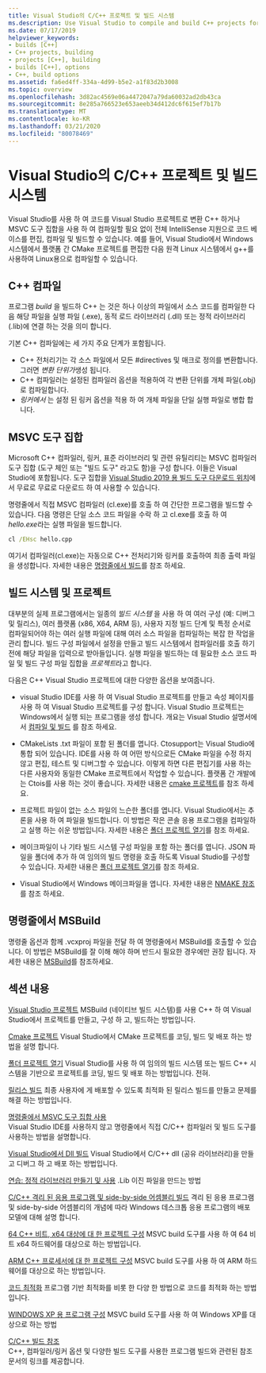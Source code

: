```yaml
---
title: Visual Studio의 C/C++ 프로젝트 및 빌드 시스템
ms.description: Use Visual Studio to compile and build C++ projects for Windows, ARM or Linux based on any project system.
ms.date: 07/17/2019
helpviewer_keywords:
- builds [C++]
- C++ projects, building
- projects [C++], building
- builds [C++], options
- C++, build options
ms.assetid: fa6ed4ff-334a-4d99-b5e2-a1f83d2b3008
ms.topic: overview
ms.openlocfilehash: 3d82ac4569e06a4472047a79da60032ad2db43ca
ms.sourcegitcommit: 8e285a766523e653aeeb34d412dc6f615ef7b17b
ms.translationtype: MT
ms.contentlocale: ko-KR
ms.lasthandoff: 03/21/2020
ms.locfileid: "80078469"
---
```

# <a name="cc-projects-and-build-systems-in-visual-studio"></a>Visual Studio의 C/C++ 프로젝트 및 빌드 시스템

Visual Studio를 사용 하 여 코드를 Visual Studio 프로젝트로 변환 C++ 하거나 MSVC 도구 집합을 사용 하 여 컴파일할 필요 없이 전체 IntelliSense 지원으로 코드 베이스를 편집, 컴파일 및 빌드할 수 있습니다. 예를 들어, Visual Studio에서 Windows 시스템에서 플랫폼 간 CMake 프로젝트를 편집한 다음 원격 Linux 시스템에서 g++를 사용하여 Linux용으로 컴파일할 수 있습니다.

## <a name="c-compilation"></a>C++ 컴파일

프로그램 *build* 을 빌드하 C++ 는 것은 하나 이상의 파일에서 소스 코드를 컴파일한 다음 해당 파일을 실행 파일 (.exe), 동적 로드 라이브러리 (.dll) 또는 정적 라이브러리 (.lib)에 연결 하는 것을 의미 합니다.

기본 C++ 컴파일에는 세 가지 주요 단계가 포함됩니다.

- C++ 전처리기는 각 소스 파일에서 모든 #directives 및 매크로 정의를 변환합니다. 그러면 *변환 단위가*생성 됩니다.
- C++ 컴파일러는 설정된 컴파일러 옵션을 적용하여 각 변환 단위를 개체 파일(.obj)로 컴파일합니다.
- *링커에서* 는 설정 된 링커 옵션을 적용 하 여 개체 파일을 단일 실행 파일로 병합 합니다.

## <a name="the-msvc-toolset"></a>MSVC 도구 집합

Microsoft C++ 컴파일러, 링커, 표준 라이브러리 및 관련 유틸리티는 MSVC 컴파일러 도구 집합 (도구 체인 또는 "빌드 도구" 라고도 함)을 구성 합니다. 이들은 Visual Studio에 포함됩니다. 도구 집합을 [Visual Studio 2019 용 빌드 도구 다운로드 위치](https://visualstudio.microsoft.com/downloads/#build-tools-for-visual-studio-2019)에서 무료로 무료로 다운로드 하 여 사용할 수 있습니다.

명령줄에서 직접 MSVC 컴파일러 (cl.exe)를 호출 하 여 간단한 프로그램을 빌드할 수 있습니다. 다음 명령은 단일 소스 코드 파일을 수락 하 고 cl.exe를 호출 하 여 *hello.exe*라는 실행 파일을 빌드합니다.

```cmd
cl /EHsc hello.cpp
```

여기서 컴파일러(cl.exe)는 자동으로 C++ 전처리기와 링커를 호출하여 최종 출력 파일을 생성합니다.  자세한 내용은 [명령줄에서 빌드](building-on-the-command-line.md)를 참조 하세요.

## <a name="build-systems-and-projects"></a>빌드 시스템 및 프로젝트

대부분의 실제 프로그램에서는 일종의 *빌드 시스템* 을 사용 하 여 여러 구성 (예: 디버그 및 릴리스), 여러 플랫폼 (x86, X64, ARM 등), 사용자 지정 빌드 단계 및 특정 순서로 컴파일되어야 하는 여러 실행 파일에 대해 여러 소스 파일을 컴파일하는 복잡 한 작업을 관리 합니다. 빌드 구성 파일에서 설정을 만들고 빌드 시스템에서 컴파일러를 호출 하기 전에 해당 파일을 입력으로 받아들입니다. 실행 파일을 빌드하는 데 필요한 소스 코드 파일 및 빌드 구성 파일 집합을 *프로젝트*라고 합니다.

다음은 C++ Visual Studio 프로젝트에 대한 다양한 옵션을 보여줍니다.

- visual Studio IDE를 사용 하 여 Visual Studio 프로젝트를 만들고 속성 페이지를 사용 하 여 Visual Studio 프로젝트를 구성 합니다. Visual Studio 프로젝트는 Windows에서 실행 되는 프로그램을 생성 합니다. 개요는 Visual Studio 설명서에서 [컴파일 및 빌드](/visualstudio/ide/compiling-and-building-in-visual-studio) 를 참조 하세요.

- CMakeLists .txt 파일이 포함 된 폴더를 엽니다. Ctosupport는 Visual Studio에 통합 되어 있습니다. IDE를 사용 하 여 어떤 방식으로든 CMake 파일을 수정 하지 않고 편집, 테스트 및 디버그할 수 있습니다. 이렇게 하면 다른 편집기를 사용 하는 다른 사용자와 동일한 CMake 프로젝트에서 작업할 수 있습니다. 플랫폼 간 개발에는 Ctois를 사용 하는 것이 좋습니다. 자세한 내용은 [cmake 프로젝트](cmake-projects-in-visual-studio.md)를 참조 하세요.

- 프로젝트 파일이 없는 소스 파일의 느슨한 폴더를 엽니다. Visual Studio에서는 추론을 사용 하 여 파일을 빌드합니다. 이 방법은 작은 콘솔 응용 프로그램을 컴파일하고 실행 하는 쉬운 방법입니다. 자세한 내용은 [폴더 프로젝트 열기](open-folder-projects-cpp.md)를 참조 하세요.

- 메이크파일이 나 기타 빌드 시스템 구성 파일을 포함 하는 폴더를 엽니다. JSON 파일을 폴더에 추가 하 여 임의의 빌드 명령을 호출 하도록 Visual Studio를 구성할 수 있습니다. 자세한 내용은 [폴더 프로젝트 열기](open-folder-projects-cpp.md)를 참조 하세요.

- Visual Studio에서 Windows 메이크파일을 엽니다. 자세한 내용은 [NMAKE 참조](reference/nmake-reference.md)를 참조 하세요.

## <a name="msbuild-from-the-command-line"></a>명령줄에서 MSBuild

명령줄 옵션과 함께 .vcxproj 파일을 전달 하 여 명령줄에서 MSBuild를 호출할 수 있습니다. 이 방법은 MSBuild를 잘 이해 해야 하며 반드시 필요한 경우에만 권장 됩니다. 자세한 내용은 [MSBuild](msbuild-visual-cpp.md)를 참조하세요.

## <a name="in-this-section"></a>섹션 내용

[Visual Studio 프로젝트](creating-and-managing-visual-cpp-projects.md) MSBuild (네이티브 빌드 시스템)를 사용 C++ 하 여 Visual Studio에서 프로젝트를 만들고, 구성 하 고, 빌드하는 방법입니다.

[Cmake 프로젝트](cmake-projects-in-visual-studio.md) Visual Studio에서 CMake 프로젝트를 코딩, 빌드 및 배포 하는 방법을 설명 합니다.

[폴더 프로젝트 열기](open-folder-projects-cpp.md) Visual Studio를 사용 하 여 임의의 빌드 시스템 또는 빌드 C++ 시스템을 기반으로 프로젝트를 코딩, 빌드 및 배포 하는 방법입니다. 전혀.

[릴리스 빌드](release-builds.md) 최종 사용자에 게 배포할 수 있도록 최적화 된 릴리스 빌드를 만들고 문제를 해결 하는 방법입니다.

[명령줄에서 MSVC 도구 집합 사용](building-on-the-command-line.md)<br/>
Visual Studio IDE를 사용하지 않고 명령줄에서 직접 C/C++ 컴파일러 및 빌드 도구를 사용하는 방법을 설명합니다.

[Visual Studio에서 Dll 빌드](dlls-in-visual-cpp.md) Visual Studio에서 C/C++ dll (공유 라이브러리)을 만들고 디버그 하 고 배포 하는 방법입니다.

[연습: 정적 라이브러리 만들기 및 사용](walkthrough-creating-and-using-a-static-library-cpp.md) .Lib 이진 파일을 만드는 방법

[C/C++ 격리 된 응용 프로그램 및 side-by-side 어셈블리 빌드](building-c-cpp-isolated-applications-and-side-by-side-assemblies.md) 격리 된 응용 프로그램 및 side-by-side 어셈블리의 개념에 따라 Windows 데스크톱 응용 프로그램의 배포 모델에 대해 설명 합니다.

[64 C++ 비트, x64 대상에 대 한 프로젝트 구성](configuring-programs-for-64-bit-visual-cpp.md) MSVC build 도구를 사용 하 여 64 비트 x64 하드웨어를 대상으로 하는 방법입니다.

[ARM C++ 프로세서에 대 한 프로젝트 구성](configuring-programs-for-arm-processors-visual-cpp.md) MSVC build 도구를 사용 하 여 ARM 하드웨어를 대상으로 하는 방법입니다.

[코드 최적화](optimizing-your-code.md) 프로그램 기반 최적화를 비롯 한 다양 한 방법으로 코드를 최적화 하는 방법입니다.

[WINDOWS XP 용 프로그램 구성](configuring-programs-for-windows-xp.md) MSVC build 도구를 사용 하 여 Windows XP를 대상으로 하는 방법

[C/C++ 빌드 참조](reference/c-cpp-building-reference.md)<br/>
C++, 컴파일러/링커 옵션 및 다양한 빌드 도구를 사용한 프로그램 빌드와 관련된 참조 문서의 링크를 제공합니다.
